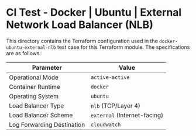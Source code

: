# CI Test - Docker | Ubuntu | External Network Load Balancer (NLB)

This directory contains the Terraform configuration used in the `docker-ubuntu-external-nlb` test case for this Terraform module. The specifications are as follows:

| Parameter                   | Value                        |
|-----------------------------|------------------------------|
| Operational Mode            | `active-active`              |
| Container Runtime           | `docker`                     |
| Operating System            | `ubuntu`                     |
| Load Balancer Type          | `nlb` (TCP/Layer 4)          |
| Load Balancer Scheme        | `external` (Internet-facing) |
| Log Forwarding Destination  | `cloudwatch`                 |